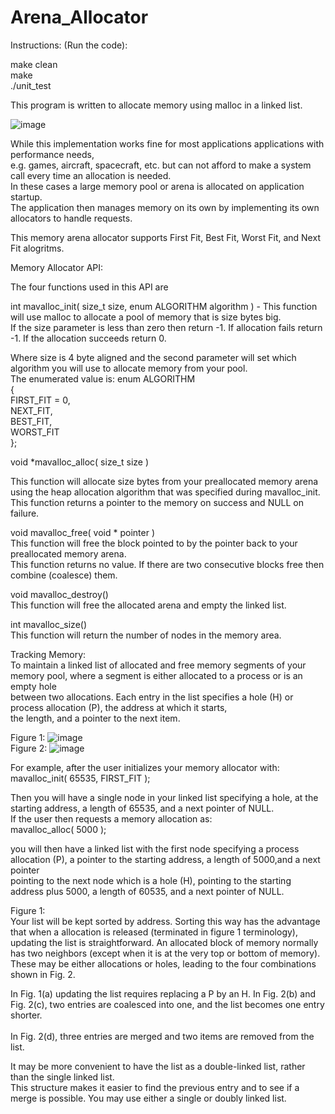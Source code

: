 # Arena_Allocator 

Instructions: (Run the code):

make clean <br />
make <br />
./unit_test <br />

This program is written to allocate memory using malloc in a linked list. <br />

![image](https://user-images.githubusercontent.com/60457052/168406260-d5ed7101-3e28-40c2-83a5-5e584558be33.png)

While this implementation works fine for most applications applications with performance needs, <br />
e.g. games, aircraft, spacecraft, etc. but can not afford to make a system call every time an allocation is needed. <br /> 
In these cases a large memory pool or arena is allocated on application startup. <br />
The application then manages memory on its own by implementing its own allocators to handle requests. <br />

This memory arena allocator supports First Fit, Best Fit, Worst Fit, and Next Fit alogritms. <br />

Memory Allocator API: <br />

The four functions used in this API are <br />

int mavalloc_init( size_t size, enum ALGORITHM algorithm ) - This function will use malloc to allocate a pool of memory that is size bytes big. <br />
If the size parameter is less than zero then return -1. If allocation fails return -1. If the allocation succeeds return 0. <br />

Where size is 4 byte aligned and the second parameter will set which algorithm you will use to allocate memory from your pool. <br />
The enumerated value is: enum ALGORITHM <br />
{ <br />
FIRST_FIT = 0, <br />
NEXT_FIT, <br />
BEST_FIT, <br />
WORST_FIT <br />
}; <br />

void *mavalloc_alloc( size_t size ) <br />

This function will allocate size bytes from your preallocated memory arena using the heap allocation algorithm that was specified during mavalloc_init. <br /> 
This function returns a pointer to the memory on success and NULL on failure. <br />

void mavalloc_free( void * pointer ) <br />
This function will free the block pointed to by the pointer back to your preallocated memory arena. <br />
This function returns no value. If there are two consecutive blocks free then combine (coalesce) them.  <br />

void mavalloc_destroy() <br />
This function will free the allocated arena and empty the linked list. <br />

int mavalloc_size() <br />
This function will return the number of nodes in the memory area. <br />


Tracking Memory: <br />
To maintain a linked list of allocated and free memory segments of your memory pool, where a segment is either allocated to a process or is an empty hole <br />
between two allocations. Each entry in the list specifies a hole (H) or process allocation (P), the address at which it starts, <br /> 
the length, and a pointer to the next item. <br />

Figure 1: ![image](https://user-images.githubusercontent.com/60457052/168406245-ca608a5d-c2d5-401c-ba21-1f3a14182167.png) <br /> 
Figure 2: ![image](https://user-images.githubusercontent.com/60457052/168406363-cfc714a8-c1ed-4f06-9256-568108d80672.png) <br />

For example, after the user initializes your memory allocator with: <br />
mavalloc_init( 65535, FIRST_FIT ); <br />

Then you will have a single node in your linked list specifying a hole, at the starting address, a length of 65535, and a next pointer of NULL. <br />
If the user then requests a memory allocation as: <br />
mavalloc_alloc( 5000 ); <br />

you will then have a linked list with the first node specifying a process allocation (P), a pointer to the starting address, a length of 5000,and a next pointer <br /> pointing to the next node which is a hole (H), pointing to the starting address plus 5000, a length of 60535, and a next pointer of NULL. <br />

Figure 1: <br />
Your list will be kept sorted by address. Sorting this way has the advantage that when a allocation is released (terminated in figure 1 terminology), <br /> 
updating the list is straightforward. An allocated block of memory normally has two neighbors (except when it is at the very top or bottom of memory). <br /> 
These may be either allocations or holes, leading to the four combinations shown in Fig. 2. <br /> 

In Fig. 1(a) updating the list requires replacing a P by an H. 
In Fig. 2(b) and Fig. 2(c), two entries are coalesced into one, and the list becomes one entry shorter. <br />  
In Fig. 2(d), three entries are merged and two items are removed from the list. <br />

It may be more convenient to have the list as a double-linked list, rather than the single linked list. <br />
This structure makes it easier to find the previous entry and to see if a merge is possible. You may use either a single or doubly linked list. <br />






